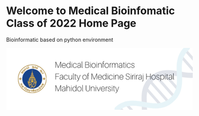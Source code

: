 # Welcome to Medical Bioinfomatic Class of 2022 Home Page
Bioinformatic based on python environment

![alt text](/resource/1.png)
